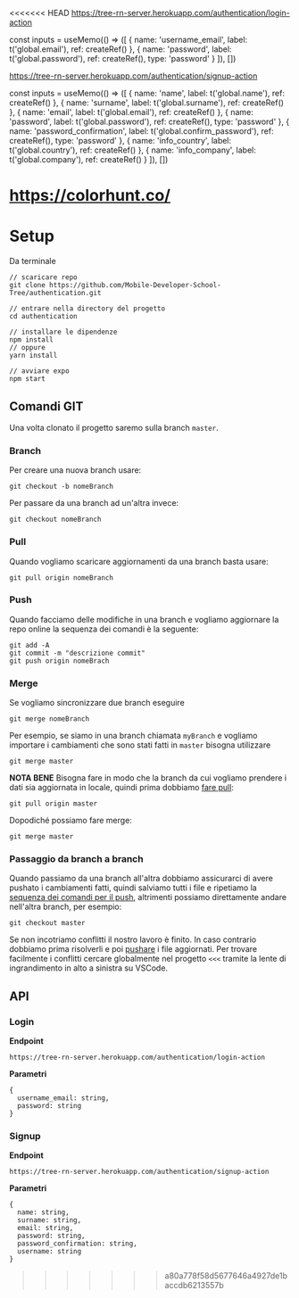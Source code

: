 <<<<<<< HEAD
https://tree-rn-server.herokuapp.com/authentication/login-action

const inputs = useMemo(() => ([
  { name: 'username_email', label: t('global.email'), ref: createRef() },
  { name: 'password', label: t('global.password'), ref: createRef(), type: 'password' }
]), [])

https://tree-rn-server.herokuapp.com/authentication/signup-action

const inputs = useMemo(() => ([
  { name: 'name', label: t('global.name'), ref: createRef() },
  { name: 'surname', label: t('global.surname'), ref: createRef() },
  { name: 'email', label: t('global.email'), ref: createRef() },
  { name: 'password', label: t('global.password'), ref: createRef(), type: 'password' },
  { name: 'password_confirmation', label: t('global.confirm_password'), ref: createRef(), type: 'password' },
  { name: 'info_country', label: t('global.country'), ref: createRef() },
  { name: 'info_company', label: t('global.company'), ref: createRef() }
]), [])

https://colorhunt.co/
=======
# Setup

Da terminale
```
// scaricare repo
git clone https://github.com/Mobile-Developer-School-Tree/authentication.git

// entrare nella directory del progetto
cd authentication

// installare le dipendenze
npm install
// oppure
yarn install

// avviare expo
npm start
```

## Comandi GIT
Una volta clonato il progetto saremo sulla branch `master`.
### Branch
Per creare una nuova branch usare:
```
git checkout -b nomeBranch
```
Per passare da una branch ad un'altra invece:
```
git checkout nomeBranch
```
### Pull
Quando vogliamo scaricare aggiornamenti da una branch basta usare:
```
git pull origin nomeBranch
```
### Push
Quando facciamo delle modifiche in una branch e vogliamo aggiornare la repo online la sequenza dei comandi è la seguente:
```
git add -A
git commit -m "descrizione commit"
git push origin nomeBrach
```
### Merge
Se vogliamo sincronizzare due branch eseguire
```
git merge nomeBranch
```
Per esempio, se siamo in una branch chiamata `myBranch` e vogliamo importare i cambiamenti che sono stati fatti in `master` bisogna utilizzare
```
git merge master
```
**NOTA BENE**
Bisogna fare in modo che la branch da cui vogliamo prendere i dati sia aggiornata in locale, quindi prima dobbiamo [fare pull](#pull):
```
git pull origin master
```
Dopodiché possiamo fare merge:
```
git merge master
```
### Passaggio da branch a branch
Quando passiamo da una branch all'altra dobbiamo assicurarci di avere pushato i cambiamenti fatti, quindi salviamo tutti i file e ripetiamo la [sequenza dei comandi per il push](#push), altrimenti possiamo direttamente andare nell'altra branch, per esempio:
```
git checkout master
```
Se non incotriamo conflitti il nostro lavoro è finito.
In caso contrario dobbiamo prima risolverli e poi [pushare](#push) i file aggiornati.
Per trovare facilmente i conflitti cercare globalmente nel progetto `<<<` tramite la lente di ingrandimento in alto a sinistra su VSCode.

## API
### Login
**Endpoint**
```
https://tree-rn-server.herokuapp.com/authentication/login-action
```
**Parametri**
```
{
  username_email: string,
  password: string
}
```
### Signup
**Endpoint**
```
https://tree-rn-server.herokuapp.com/authentication/signup-action
```
**Parametri**
```
{
  name: string,
  surname: string,
  email: string,
  password: string,
  password_confirmation: string,
  username: string
}
```
>>>>>>> a80a778f58d5677646a4927de1baccdb6213557b
